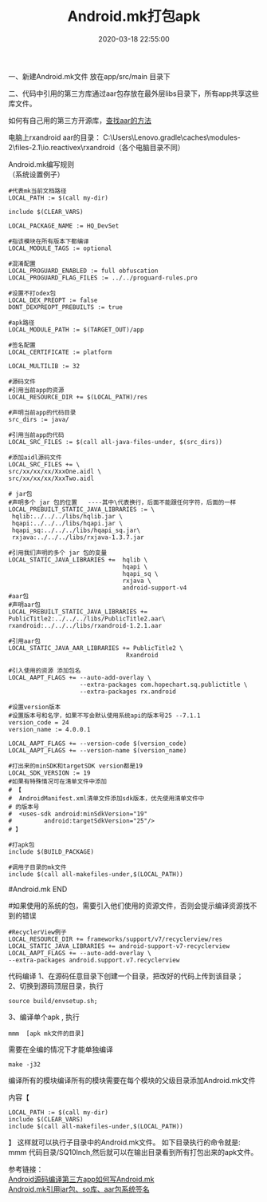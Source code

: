 ﻿---
title: Android.mk打包apk
date: 2020-03-18 22:55:00
categories: 
- Android
- 打包编译
tag: 
- Android
- 打包编译
---

一、新建Android.mk文件 放在app/src/main 目录下

二、代码中引用的第三方库通过aar包存放在最外层libs目录下，所有app共享这些库文件。

如何有自己用的第三方开源库，[查找aar的方法](https://www.jianshu.com/p/59efa895589e) 

电脑上rxandroid aar的目录：
C:\Users\Lenovo\.gradle\caches\modules-2\files-2.1\io.reactivex\rxandroid（各个电脑目录不同）

Android.mk编写规则  
（系统设置例子）

```
#代表mk当前文档路径
LOCAL_PATH := $(call my-dir) 

include $(CLEAR_VARS)

LOCAL_PACKAGE_NAME := HQ_DevSet

#指该模块在所有版本下都编译
LOCAL_MODULE_TAGS := optional

#混淆配置
LOCAL_PROGUARD_ENABLED := full obfuscation
LOCAL_PROGUARD_FLAG_FILES := ../../proguard-rules.pro

#设置不打odex包
LOCAL_DEX_PREOPT := false
DONT_DEXPREOPT_PREBUILTS := true  

#apk路径
LOCAL_MODULE_PATH := $(TARGET_OUT)/app

#签名配置
LOCAL_CERTIFICATE := platform

LOCAL_MULTILIB := 32

#源码文件
#引用当前app的资源
LOCAL_RESOURCE_DIR += $(LOCAL_PATH)/res

#声明当前app的代码目录
src_dirs := java/

#引用当前app的代码
LOCAL_SRC_FILES := $(call all-java-files-under, $(src_dirs))

#添加aidl源码文件
LOCAL_SRC_FILES += \
src/xx/xx/xx/XxxOne.aidl \
src/xx/xx/xx/XxxTwo.aidl

# jar包
#声明多个 jar 包的位置   ----其中\代表换行，后面不能跟任何字符，后面的一样
LOCAL_PREBUILT_STATIC_JAVA_LIBRARIES := \
 hqlib:../../../libs/hqlib.jar \
 hqapi:../../../libs/hqapi.jar \
 hqapi_sq:../../../libs/hqapi_sq.jar\
 rxjava:../../../libs/rxjava-1.3.7.jar
																			
#引用我们声明的多个 jar 包的变量
LOCAL_STATIC_JAVA_LIBRARIES +=  hqlib \
                                hqapi \
                                hqapi_sq \
                                rxjava \
                                android-support-v4
#aar包
#声明aar包
LOCAL_PREBUILT_STATIC_JAVA_LIBRARIES += PublicTitle2:../../../libs/PublicTitle2.aar\
rxandroid:../../../libs/rxandroid-1.2.1.aar

#引用aar包
LOCAL_STATIC_JAVA_AAR_LIBRARIES += PublicTitle2 \
								 Rxandroid

#引入使用的资源 添加包名
LOCAL_AAPT_FLAGS += --auto-add-overlay \
					--extra-packages com.hopechart.sq.publictitle \
					--extra-packages rx.android 

#设置version版本
#设置版本号和名字，如果不写会默认使用系统api的版本号25 --7.1.1
version_code = 24
version_name := 4.0.0.1
						
LOCAL_AAPT_FLAGS += --version-code $(version_code)
LOCAL_AAPT_FLAGS += --version-name $(version_name)    

#打出来的minSDK和targetSDK version都是19 
LOCAL_SDK_VERSION := 19  
#如果有特殊情况可在清单文件中添加
# 【
#  AndroidManifest.xml清单文件添加sdk版本，优先使用清单文件中
# 的版本号
#  <uses-sdk android:minSdkVersion="19"
#         android:targetSdkVersion="25"/>
# 】

#打apk包
include $(BUILD_PACKAGE)

#调用子目录的mk文件
include $(call all-makefiles-under,$(LOCAL_PATH))
```


#Android.mk END

#如果使用的系统的包，需要引入他们使用的资源文件，否则会提示编译资源找不到的错误

```
#RecyclerView例子
LOCAL_RESOURCE_DIR += frameworks/support/v7/recyclerview/res
LOCAL_STATIC_JAVA_LIBRARIES += android-support-v7-recyclerview
LOCAL_AAPT_FLAGS += --auto-add-overlay \
--extra-packages android.support.v7.recyclerview
```

代码编译
1、在源码任意目录下创建一个目录，把改好的代码上传到该目录；  
2、切换到源码顶层目录，执行

```
source build/envsetup.sh;
```
    
3、编译单个apk , 执行

```
mmm  [apk mk文件的目录]
```

需要在全编的情况下才能单独编译

```
make -j32
```
编译所有的模块编译所有的模块需要在每个模块的父级目录添加Android.mk文件

内容【

```
LOCAL_PATH := $(call my-dir)
include $(CLEAR_VARS)
include $(call all-makefiles-under,$(LOCAL_PATH))
```

】 
这样就可以执行子目录中的Android.mk文件。
如下目录执行的命令就是: mmm 代码目录/SQ10Inch,然后就可以在输出目录看到所有打包出来的apk文件。



参考链接：  
[Android源码编译第三方app如何写Android.mk](https://blog.csdn.net/jsn_ze/article/details/72790401)    
[Android.mk引用jar包、so库、aar包系统签名](https://www.jianshu.com/p/e19e0d3bf13a)